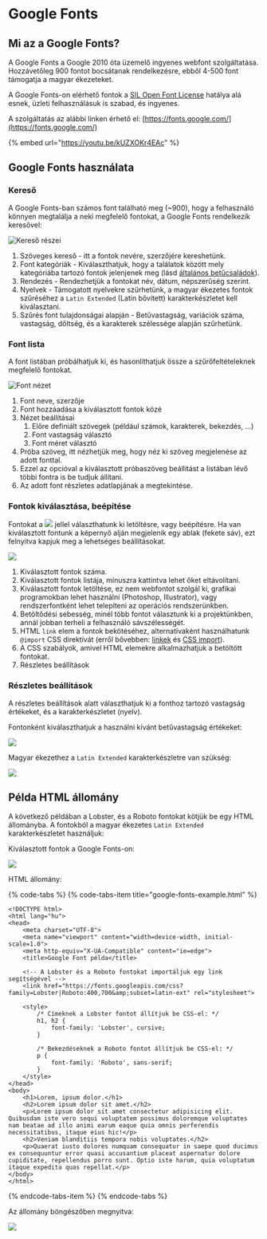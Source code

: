 # Google Fonts

## Mi az a Google Fonts?

A Google Fonts a Google 2010 óta üzemelő ingyenes webfont szolgáltatása. Hozzávetőleg 900 fontot bocsátanak rendelkezésre, ebből 4-500 font támogatja a magyar ékezeteket.

A Google Fonts-on elérhető fontok a [SIL Open Font License](https://en.wikipedia.org/wiki/SIL_Open_Font_License) hatálya alá esnek, üzleti felhasználásuk is szabad, és ingyenes.

A szolgáltatás az alábbi linken érhető el: [https://fonts.google.com/](https://fonts.google.com/)

{% embed url="https://youtu.be/kUZXOKr4EAc" %}

## Google Fonts használata

### Kereső 

A Google Fonts-ban számos font található meg \(~900\), hogy a felhasználó könnyen megtalálja a neki megfelelő fontokat, a Google Fonts rendelkezik keresővel:

![Keres&#x151; r&#xE9;szei](../.gitbook/assets/gf-1.png)

1. Szöveges kereső - itt a fontok nevére, szerzőjére kereshetünk.
2. Font kategóriák - Kiválaszthatjuk, hogy a találatok között mely kategóriába tartozó fontok jelenjenek meg \(lásd [általános betűcsaládok](https://digikiad.gitbook.io/digitalis-kiadvanyok/css/szoevegek-szoevegkoezi-elemek#betutipusok-betucsaladok)\).
3. Rendezés - Rendezhetjük a fontokat név, dátum, népszerűség szerint.
4. Nyelvek - Támogatott nyelvekre szűrhetünk, a magyar ékezetes fontok szűréséhez a `Latin Extended` \(Latin bővített\) karakterkészletet kell kiválasztani.
5. Szűrés font tulajdonságai alapján - Betűvastagság, variációk száma, vastagság, dőltség, és a karakterek szélessége alapján szűrhetünk.

### Font lista

A font listában próbálhatjuk ki, és hasonlíthatjuk össze a szűrőfeltételeknek megfelelő fontokat.

![Font n&#xE9;zet](../.gitbook/assets/gf-2.png)

1. Font neve, szerzője
2. Font hozzáadása a kiválasztott fontok közé
3. Nézet beállításai
   1. Előre definiált szövegek \(például számok, karakterek, bekezdés, ...\)
   2. Font vastagság választó
   3. Font méret választó
4. Próba szöveg, itt nézhetjük meg, hogy néz ki szöveg megjelenése az adott fonttal.
5. Ezzel az opcióval a kiválasztott próbaszöveg beállítást a listában lévő többi fontra is be tudjuk állítani.
6. Az adott font részletes adatlapjának a megtekintése.

### Fontok kiválasztása, beépítése

Fontokat a ![](../.gitbook/assets/gf-plus.png) jellel választhatunk ki letöltésre, vagy beépítésre. Ha van kiválasztott fontunk a képernyő alján megjelenik egy ablak \(fekete sáv\), ezt felnyitva kapjuk meg a lehetséges beállításokat.

![](../.gitbook/assets/gf-3.png)

1. Kiválasztott fontok száma.
2. Kiválasztott fontok listája, mínuszra kattintva lehet őket eltávolítani.
3. Kiválasztott fontok letöltése, ez nem webfontot szolgál ki, grafikai programokban lehet használni \(Photoshop, Illustrator\), vagy rendszerfontként lehet telepíteni az operációs rendszerünkben.
4. Betöltődési sebesség, minél több fontot választunk ki a projektünkben, annál jobban terheli a felhasználó sávszélességét.
5. HTML `link` elem a fontok bekötéséhez, alternatívaként használhatunk `@import` CSS direktívát \(erről bővebben: [linkek](https://digikiad.gitbook.io/digitalis-kiadvanyok/html/html-elemek#linkek) és [CSS import](https://digikiad.gitbook.io/digitalis-kiadvanyok/css/css-stilusok-felepitese#css-importalasa)\).
6. A CSS szabályok, amivel HTML elemekre alkalmazhatjuk a betöltött fontokat.
7. Részletes beállítások

### Részletes beállítások

A részletes beállítások alatt választhatjuk ki a fonthoz tartozó vastagság értékeket, és a karakterkészletet \(nyelv\).

Fontonként kiválaszthatjuk a használni kívánt betűvastagság értékeket:

![](../.gitbook/assets/gf-4.png)

Magyar ékezethez a `Latin Extended` karakterkészletre van szükség:

![](../.gitbook/assets/gf-5.png)

## Példa HTML állomány

A következő példában a Lobster, és a Roboto fontokat kötjük be egy HTML állományba. A fontokból a magyar ékezetes `Latin Extended` karakterkészletet használjuk:

Kiválasztott fontok a Google Fonts-on:

![](../.gitbook/assets/gf-7.png)

HTML állomány:

{% code-tabs %}
{% code-tabs-item title="google-fonts-example.html" %}
```markup
<!DOCTYPE html>
<html lang="hu">
<head>
    <meta charset="UTF-8">
    <meta name="viewport" content="width=device-width, initial-scale=1.0">
    <meta http-equiv="X-UA-Compatible" content="ie=edge">
    <title>Google Font példa</title>

    <!-- A Lobster és a Roboto fontokat importáljuk egy link segítségével -->
    <link href="https://fonts.googleapis.com/css?family=Lobster|Roboto:400,700&amp;subset=latin-ext" rel="stylesheet">

    <style>
        /* Címeknek a Lobster fontot állítjuk be CSS-el: */
        h1, h2 {
            font-family: 'Lobster', cursive;
        }

        /* Bekezdéseknek a Roboto fontot állítjuk be CSS-el: */
        p {
            font-family: 'Roboto', sans-serif;
        }
    </style>
</head>
<body>
    <h1>Lorem, ipsum dolor.</h1>
    <h2>Lorem ipsum dolor sit amet.</h2>
    <p>Lorem ipsum dolor sit amet consectetur adipisicing elit. Quibusdam iste vero sequi voluptatem possimus doloremque voluptates nam beatae ad illo animi earum eaque quia omnis perferendis necessitatibus, itaque eius hic!</p>
    <h2>Veniam blanditiis tempora nobis voluptates.</h2>
    <p>Quaerat iusto dolores numquam consequatur in saepe quod ducimus ex consequuntur error quasi accusantium placeat aspernatur dolore cupiditate, repellendus porro sunt. Optio iste harum, quia voluptatum itaque expedita quas repellat.</p>
</body>
</html>

```
{% endcode-tabs-item %}
{% endcode-tabs %}

Az állomány böngészőben megnyitva:

![](../.gitbook/assets/gf-6.png)

